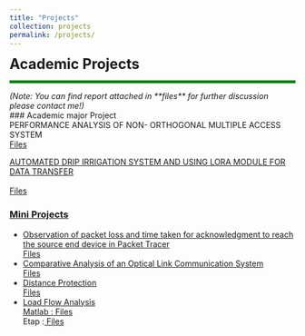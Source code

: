 ```yaml
---
title: "Projects"
collection: projects
permalink: /projects/
---
```



<span style="font-size: 25px; font-weight: bold;"> Academic Projects </span>
<hr style="border: 0; height: 5px; background-color: green;">
<span style="font-size: 14px;"><em>(Note: You can find report attached in **files** for further discussion please contact me!)</em></span>
<br>
### Academic major Project <br>
PERFORMANCE ANALYSIS OF NON- ORTHOGONAL MULTIPLE ACCESS SYSTEM
  <a href="../files/NOMA_Final.pdf" target="_blank"> <br>                                 
Files <br>

AUTOMATED DRIP IRRIGATION SYSTEM AND USING LORA MODULE FOR DATA TRANSFER
  <a href="../files/Drip Irrigation.pdf" target="_blank"> <br>                             
Files <br>

    
### Mini Projects <br>
* Observation of packet loss and time taken for acknowledgment to reach the source end device in Packet Tracer
  <a href="../files/PacketTracerSim.pdf" target="_blank"> <br>
  Files <br>
* Comparative Analysis of an Optical Link Communication System
   <a href="../files/Opti System.pdf" target="_blank"> <br>
  Files <br>
* Distance Protection
   <a href="../files/Distance Protection.pdf" target="_blank"> <br>
  Files <br>
* Load Flow Analysis <br>
  Matlab :<a href="../files/Load Flow - Matlab Simulink.pdf" target="_blank"> Files </a> <br>
  Etap   :<a href="../files/LF-Etap.pdf" target="_blank"> Files<br>
